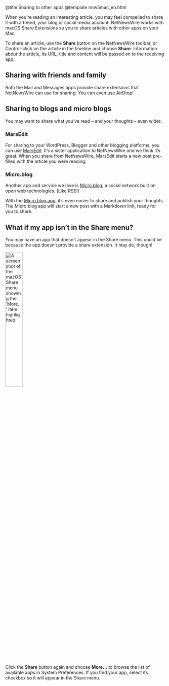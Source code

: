 @title Sharing to other apps
@template nnw5mac_en.html

When you’re reading an interesting article, you may feel compelled to share it with a friend, your blog or social media account. NetNewsWire works with macOS Share Extensions so you to share articles with other apps on your Mac.

To share an article, use the **Share** button on the NetNewsWire toolbar, or Control-click on the article in the timeline and choose **Share**. Information about the article, its URL, title and content will be passed on to the receiving app.


Sharing with friends and family
-------------------------------

Both the Mail and Messages apps provide share extensions that NetNewsWire can use for sharing. You can even use AirDrop!


Sharing to blogs and micro blogs
--------------------------------

You may want to share what you’ve read – and your thoughts – even wider.

### MarsEdit

For sharing to your WordPress, Blogger and other blogging platforms, you can use [MarsEdit][me]. It’s a sister application to NetNewsWire and we think it’s great. When you share from NetNewsWire, MarsEdit starts a new post pre-filled with the article you were reading.

### Micro.blog

Another app and service we love is [Micro.blog][m.b], a social network built on open web technologies. (Like RSS!)

With the [Micro.blog app][m.b-app], it’s even easier to share and publish your thoughts. The Micro.blog app will start a new post with a Markdown link, ready for you to share.


[me]: https://www.red-sweater.com/marsedit/ "MarsEdit 4 - Powerful web publishing from your Mac."
[m.b]: https://micro.blog/ "Micro.blog"
[m.b-app]: https://help.micro.blog/2017/mac-version/ "Micro.blog for Mac - Micro.blog Help"
[m.b-me]: https://help.micro.blog/2015/using-marsedit/ "Using MarsEdit - Micro.blog Help"


What if my app isn’t in the Share menu?
---------------------------------------

You may have an app that doesn’t appear in the Share menu. This could be because the app doesn’t provide a share extension. It may do, though!

<img src="../../../images/mac-en-share_menu_more_selected.png"
     alt="A screenshot of the macOS Share menu showing the ‘More…’ item highlighted."
     class="centeredImage"
     width="33%" />

Click the **Share** button again and choose **More…** to browse the list of available apps in System Preferences. If you find your app, select its checkbox so it will appear in the Share menu.